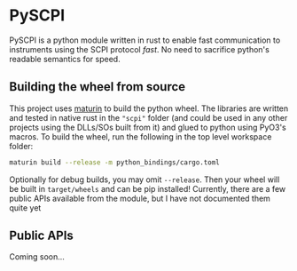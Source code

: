 # PySCPI
PySCPI is a python module written in rust to enable fast communication to
instruments using the SCPI protocol <em>fast</em>. No need to sacrifice
python's readable semantics for speed.

## Building the wheel from source
This project uses <a href = "https://github.com/PyO3/maturin">maturin</a> to
build the python wheel. The libraries are written and tested in native rust in
the <code>"scpi"</code> folder (and could be used in any other projects using
the DLLs/SOs built from it) and glued to python using PyO3's macros. To build
the wheel, run the following in the top level workspace folder:

```bash
maturin build --release -m python_bindings/cargo.toml
```

Optionally for debug builds, you may omit <code>--release</code>. Then your
wheel will be built in <code>target/wheels</code> and can be pip installed!
Currently, there are a few public APIs available from the module, but I have
not documented them quite yet

## Public APIs
Coming soon...

